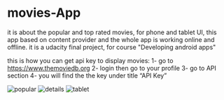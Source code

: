 # movies-App
it is about the popular and top rated movies, for phone and tablet UI, this app based on content provider and the whole app is working online and offline.
it is a udacity final project, for course "Developing android apps"

this is how you can get api key to display movies: 
1- go to https://www.themoviedb.org 
2- login then go to your profile 
3- go to API section
4- you will find the the key under title “API Key”

![popular](https://cloud.githubusercontent.com/assets/18718819/15587654/ed107882-2392-11e6-8c52-ed11739e03db.png)
![details](https://cloud.githubusercontent.com/assets/18718819/15588731/f4ee9598-2397-11e6-88df-b9a5a0ecf926.png)
![tablet](https://cloud.githubusercontent.com/assets/18718819/15587878/fe66e78c-2393-11e6-82e6-6558dc7eaff7.png)
